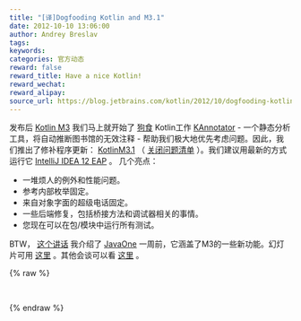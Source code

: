 ```yaml
---
title: "[译]Dogfooding Kotlin and M3.1"
date: 2012-10-10 13:06:00
author: Andrey Breslav
tags:
keywords:
categories: 官方动态
reward: false
reward_title: Have a nice Kotlin!
reward_wechat:
reward_alipay:
source_url: https://blog.jetbrains.com/kotlin/2012/10/dogfooding-kotlin-and-m3-1/
---
```


发布后 [Kotlin M3](http://blog.jetbrains.com/kotlin/2012/09/kotlin-m3-is-out/) 我们马上就开始了 [狗食](http://en.wikipedia.org/wiki/Eating_your_own_dog_food) Kotlin工作 [KAnnotator](https://github.com/abreslav/kannotator) - 一个静态分析工具，将自动推断图书馆的无效注释 - 帮助我们极大地优先考虑问题。因此，我们推出了修补程序更新： [KotlinM3.1](http://plugins.intellij.net/plugin?pr=idea&pluginId=6954) （ [关闭问题清单](http://youtrack.jetbrains.com/issues/KT?q=resolved+date%3A+2012-09-12+..+2012-10-10) ）。我们建议用最新的方式运行它 [IntelliJ IDEA 12 EAP](http://confluence.jetbrains.com/display/IDEADEV/IDEA+12+EAP) 。
几个亮点：<span id =“more-710”> </span>

* 一堆烦人的例外和性能问题。
* 参考内部枚举固定。
* 来自对象字面的超级电话固定。
* 一些后端修复，包括桥接方法和调试器相关的事情。
* 您现在可以在包/模块中运行所有测试。

BTW， [这个讲话](http://blueskybd.vo.llnwd.net/o16/oracle/CON5934_mp4_5934_001.html) 我介绍了 [JavaOne](https://oracleus.activeevents.com/connect/sessionDetail.ww?SESSION_ID=5934) 一周前，它涵盖了M3的一些新功能。幻灯片可用 [这里](http://confluence.jetbrains.net/display/Kotlin/Talks+and+Publications) 。其他会谈可以看 [这里](http://confluence.jetbrains.net/display/Kotlin/Talks+and+Publications) 。

{% raw %}
<p> </p>
{% endraw %}

